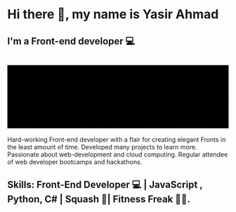 # Hi there 👋, my name is Yasir Ahmad
## I'm a Front-end developer 💻
&nbsp;&nbsp;&nbsp;&nbsp;&nbsp;&nbsp;&nbsp; ![I'm a Front-end developer](GithubBanner.gif) 

Hard-working Front-end developer with a flair for creating elegant Fronts in the least amount of time. Developed many projects to learn more. Passionate about web-development and cloud computing. Regular attendee of web developer bootcamps and hackathons.

## Skills: Front-End Developer 💻 | JavaScript , Python, C# | Squash 🎾| Fitness Freak 🤸‍♀️.





